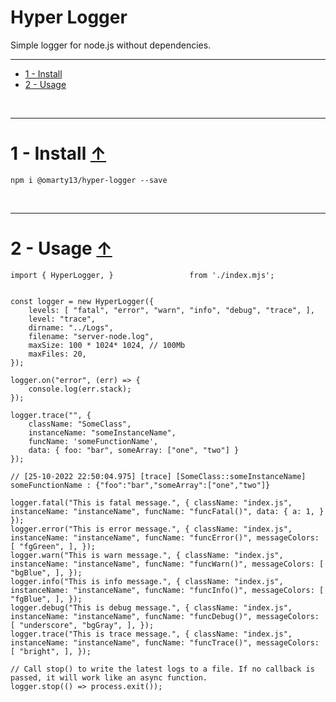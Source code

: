 <h1 id="anch_up">Hyper Logger</h1>

Simple logger for node.js without dependencies.

--------------------------------------------------------------------------------

- [1 - Install](#anch_1)
- [2 - Usage](#anch_2)


<br>


--------------------------------------------------------------------------------
<!-- ~~~~~~~~~~~~~~~~~~~~~~~~~~~~~~~~~~~~~~~~~~~~~~~~~~~~~~~~~~~~~~~~~~~~~~~ -->
<h1 id="anch_1">
	1 - Install <a href="#anch_up">↑</a>
</h1>

	npm i @omarty13/hyper-logger --save


<br>


--------------------------------------------------------------------------------
<!-- ~~~~~~~~~~~~~~~~~~~~~~~~~~~~~~~~~~~~~~~~~~~~~~~~~~~~~~~~~~~~~~~~~~~~~~~ -->
<h1 id="anch_1">
	2 - Usage <a href="#anch_up">↑</a>
</h1>

	import { HyperLogger, }                 from './index.mjs';


	const logger = new HyperLogger({
		levels: [ "fatal", "error", "warn", "info", "debug", "trace", ],
		level: "trace",
		dirname: "../Logs",
		filename: "server-node.log",
		maxSize: 100 * 1024* 1024, // 100Mb
		maxFiles: 20,
	});

	logger.on("error", (err) => {
		console.log(err.stack);
	});

	logger.trace("", {
		className: "SomeClass",
		instanceName: "someInstanceName",
		funcName: 'someFunctionName',
		data: { foo: "bar", someArray: ["one", "two"] }
	});

	// [25-10-2022 22:50:04.975] [trace] [SomeClass::someInstanceName] someFunctionName : {"foo":"bar","someArray":["one","two"]}

	logger.fatal("This is fatal message.", { className: "index.js", instanceName: "instanceName", funcName: "funcFatal()", data: { a: 1, } });
	logger.error("This is error message.", { className: "index.js", instanceName: "instanceName", funcName: "funcError()", messageColors: [ "fgGreen", ], });
	logger.warn("This is warn message.", { className: "index.js", instanceName: "instanceName", funcName: "funcWarn()", messageColors: [ "bgBlue", ], });
	logger.info("This is info message.", { className: "index.js", instanceName: "instanceName", funcName: "funcInfo()", messageColors: [ "fgBlue", ], });
	logger.debug("This is debug message.", { className: "index.js", instanceName: "instanceName", funcName: "funcDebug()", messageColors: [ "underscore", "bgGray", ], });
	logger.trace("This is trace message.", { className: "index.js", instanceName: "instanceName", funcName: "funcTrace()", messageColors: [ "bright", ], });

	// Call stop() to write the latest logs to a file. If no callback is passed, it will work like an async function.
	logger.stop(() => process.exit());
<br>
